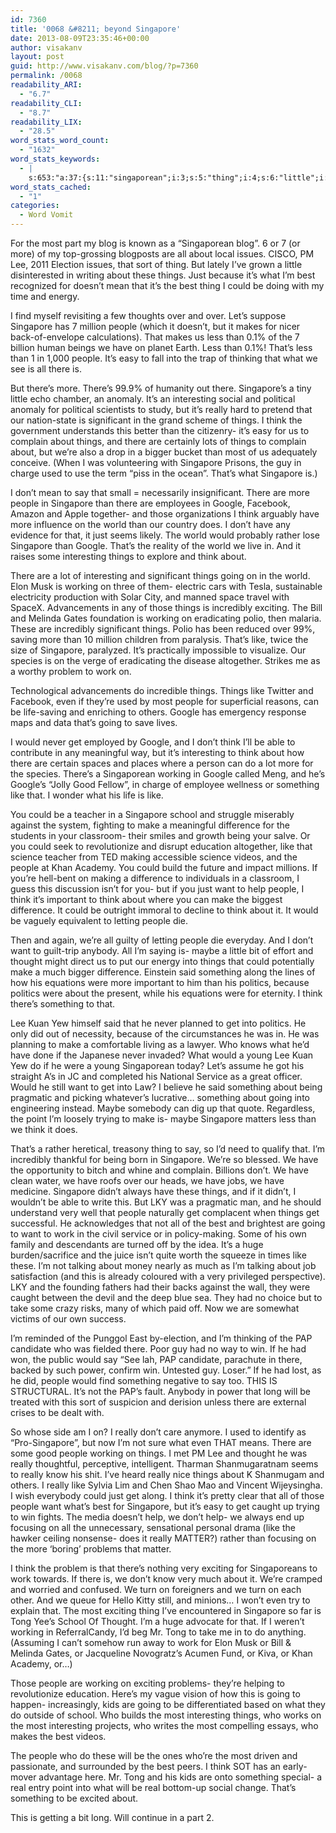 ```yaml
---
id: 7360
title: '0068 &#8211; beyond Singapore'
date: 2013-08-09T23:35:46+00:00
author: visakanv
layout: post
guid: http://www.visakanv.com/blog/?p=7360
permalink: /0068
readability_ARI:
  - "6.7"
readability_CLI:
  - "8.7"
readability_LIX:
  - "28.5"
word_stats_word_count:
  - "1632"
word_stats_keywords:
  - |
    s:653:"a:37:{s:11:"singaporean";i:3;s:5:"thing";i:4;s:6:"little";i:3;s:6:"things";i:16;s:4:"just";i:4;s:7:"because";i:3;s:4:"best";i:6;s:9:"singapore";i:13;s:6:"people";i:14;s:5:"makes";i:3;s:4:"easy";i:3;s:7:"there's";i:5;s:11:"interesting";i:6;s:6:"really";i:7;s:11:"significant";i:3;s:5:"think";i:13;s:8:"complain";i:3;s:4:"used";i:3;s:6:"google";i:5;s:5:"world";i:4;s:5:"going";i:6;s:7:"working";i:6;s:10:"incredibly";i:3;s:8:"exciting";i:4;s:4:"like";i:8;s:4:"work";i:4;s:6:"school";i:3;s:4:"make";i:5;s:10:"difference";i:4;s:6:"making";i:3;s:4:"want";i:5;s:4:"help";i:3;s:5:"maybe";i:3;s:7:"thought";i:3;s:4:"said";i:3;s:8:"politics";i:3;s:4:"tong";i:3;}";
word_stats_cached:
  - "1"
categories:
  - Word Vomit
---
```

For the most part my blog is known as a &#8220;Singaporean blog&#8221;. 6 or 7 (or more) of my top-grossing blogposts are all about local issues. CISCO, PM Lee, 2011 Election issues, that sort of thing. But lately I&#8217;ve grown a little disinterested in writing about these things. Just because it&#8217;s what I&#8217;m best recognized for doesn&#8217;t mean that it&#8217;s the best thing I could be doing with my time and energy.

I find myself revisiting a few thoughts over and over. Let&#8217;s suppose Singapore has 7 million people (which it doesn&#8217;t, but it makes for nicer back-of-envelope calculations). That makes us less than 0.1% of the 7 billion human beings we have on planet Earth. Less than 0.1%! That&#8217;s less than 1 in 1,000 people. It&#8217;s easy to fall into the trap of thinking that what we see is all there is.

But there&#8217;s more. There&#8217;s 99.9% of humanity out there. Singapore&#8217;s a tiny little echo chamber, an anomaly. It&#8217;s an interesting social and political anomaly for political scientists to study, but it&#8217;s really hard to pretend that our nation-state is significant in the grand scheme of things. I think the government understands this better than the citizenry- it&#8217;s easy for us to complain about things, and there are certainly lots of things to complain about, but we&#8217;re also a drop in a bigger bucket than most of us adequately conceive. (When I was volunteering with Singapore Prisons, the guy in charge used to use the term &#8220;piss in the ocean&#8221;. That&#8217;s what Singapore is.)

I don&#8217;t mean to say that small = necessarily insignificant. There are more people in Singapore than there are employees in Google, Facebook, Amazon and Apple together- and those organizations I think arguably have more influence on the world than our country does. I don&#8217;t have any evidence for that, it just seems likely. The world would probably rather lose Singapore than Google. That&#8217;s the reality of the world we live in. And it raises some interesting things to explore and think about.

There are a lot of interesting and significant things going on in the world. Elon Musk is working on three of them- electric cars with Tesla, sustainable electricity production with Solar City, and manned space travel with SpaceX. Advancements in any of those things is incredibly exciting. The Bill and Melinda Gates foundation is working on eradicating polio, then malaria. These are incredibly significant things. Polio has been reduced over 99%, saving more than 10 million children from paralysis. That&#8217;s like, twice the size of Singapore, paralyzed. It&#8217;s practically impossible to visualize. Our species is on the verge of eradicating the disease altogether. Strikes me as a worthy problem to work on.

Technological advancements do incredible things. Things like Twitter and Facebook, even if they&#8217;re used by most people for superficial reasons, can be life-saving and enriching to others. Google has emergency response maps and data that&#8217;s going to save lives.

I would never get employed by Google, and I don&#8217;t think I&#8217;ll be able to contribute in any meaningful way, but it&#8217;s interesting to think about how there are certain spaces and places where a person can do a lot more for the species. There&#8217;s a Singaporean working in Google called Meng, and he&#8217;s Google&#8217;s &#8220;Jolly Good Fellow&#8221;, in charge of employee wellness or something like that. I wonder what his life is like.

You could be a teacher in a Singapore school and struggle miserably against the system, fighting to make a meaningful difference for the students in your classroom- their smiles and growth being your salve. Or you could seek to revolutionize and disrupt education altogether, like that science teacher from TED making accessible science videos, and the people at Khan Academy. You could build the future and impact millions. If you&#8217;re hell-bent on making a difference to individuals in a classroom, I guess this discussion isn&#8217;t for you- but if you just want to help people, I think it&#8217;s important to think about where you can make the biggest difference. It could be outright immoral to decline to think about it. It would be vaguely equivalent to letting people die.

Then and again, we&#8217;re all guilty of letting people die everyday. And I don&#8217;t want to guilt-trip anybody. All I&#8217;m saying is- maybe a little bit of effort and thought might direct us to put our energy into things that could potentially make a much bigger difference. Einstein said something along the lines of how his equations were more important to him than his politics, because politics were about the present, while his equations were for eternity. I think there&#8217;s something to that.

Lee Kuan Yew himself said that he never planned to get into politics. He only did out of necessity, because of the circumstances he was in. He was planning to make a comfortable living as a lawyer. Who knows what he&#8217;d have done if the Japanese never invaded? What would a young Lee Kuan Yew do if he were a young Singaporean today? Let&#8217;s assume he got his straight A&#8217;s in JC and completed his National Service as a great officer. Would he still want to get into Law? I believe he said something about being pragmatic and picking whatever&#8217;s lucrative&#8230; something about going into engineering instead. Maybe somebody can dig up that quote. Regardless, the point I&#8217;m loosely trying to make is- maybe Singapore matters less than we think it does.

That&#8217;s a rather heretical, treasony thing to say, so I&#8217;d need to qualify that. I&#8217;m incredibly thankful for being born in Singapore. We&#8217;re so blessed. We have the opportunity to bitch and whine and complain. Billions don&#8217;t. We have clean water, we have roofs over our heads, we have jobs, we have medicine. Singapore didn&#8217;t always have these things, and if it didn&#8217;t, I wouldn&#8217;t be able to write this. But LKY was a pragmatic man, and he should understand very well that people naturally get complacent when things get successful. He acknowledges that not all of the best and brightest are going to want to work in the civil service or in policy-making. Some of his own family and descendants are turned off by the idea. It&#8217;s a huge burden/sacrifice and the juice isn&#8217;t quite worth the squeeze in times like these. I&#8217;m not talking about money nearly as much as I&#8217;m talking about job satisfaction (and this is already coloured with a very privileged perspective). LKY and the founding fathers had their backs against the wall, they were caught between the devil and the deep blue sea. They had no choice but to take some crazy risks, many of which paid off. Now we are somewhat victims of our own success.

I&#8217;m reminded of the Punggol East by-election, and I&#8217;m thinking of the PAP candidate who was fielded there. Poor guy had no way to win. If he had won, the public would say &#8220;See lah, PAP candidate, parachute in there, backed by such power, confirm win. Untested guy. Loser.&#8221; If he had lost, as he did, people would find something negative to say too. THIS IS STRUCTURAL. It&#8217;s not the PAP&#8217;s fault. Anybody in power that long will be treated with this sort of suspicion and derision unless there are external crises to be dealt with.

So whose side am I on? I really don&#8217;t care anymore. I used to identify as &#8220;Pro-Singapore&#8221;, but now I&#8217;m not sure what even THAT means. There are some good people working on things. I met PM Lee and thought he was really thoughtful, perceptive, intelligent. Tharman Shanmugaratnam seems to really know his shit. I&#8217;ve heard really nice things about K Shanmugam and others. I really like Sylvia Lim and Chen Shao Mao and Vincent Wijeysingha. I wish everybody could just get along. I think it&#8217;s pretty clear that all of those people want what&#8217;s best for Singapore, but it&#8217;s easy to get caught up trying to win fights. The media doesn&#8217;t help, we don&#8217;t help- we always end up focusing on all the unnecessary, sensational personal drama (like the hawker ceiling nonsense- does it really MATTER?) rather than focusing on the more &#8216;boring&#8217; problems that matter.

I think the problem is that there&#8217;s nothing very exciting for Singaporeans to work towards. If there is, we don&#8217;t know very much about it. We&#8217;re cramped and worried and confused. We turn on foreigners and we turn on each other. And we queue for Hello Kitty still, and minions&#8230; I won&#8217;t even try to explain that. The most exciting thing I&#8217;ve encountered in Singapore so far is Tong Yee&#8217;s School Of Thought. I&#8217;m a huge advocate for that. If I weren&#8217;t working in ReferralCandy, I&#8217;d beg Mr. Tong to take me in to do anything. (Assuming I can&#8217;t somehow run away to work for Elon Musk or Bill & Melinda Gates, or Jacqueline Novogratz&#8217;s Acumen Fund, or Kiva, or Khan Academy, or&#8230;)

Those people are working on exciting problems- they&#8217;re helping to revolutionize education. Here&#8217;s my vague vision of how this is going to happen- increasingly, kids are going to be differentiated based on what they do outside of school. Who builds the most interesting things, who works on the most interesting projects, who writes the most compelling essays, who makes the best videos.

The people who do these will be the ones who&#8217;re the most driven and passionate, and surrounded by the best peers. I think SOT has an early-mover advantage here. Mr. Tong and his kids are onto something special- a real entry point into what will be real bottom-up social change. That&#8217;s something to be excited about.

This is getting a bit long. Will continue in a part 2.